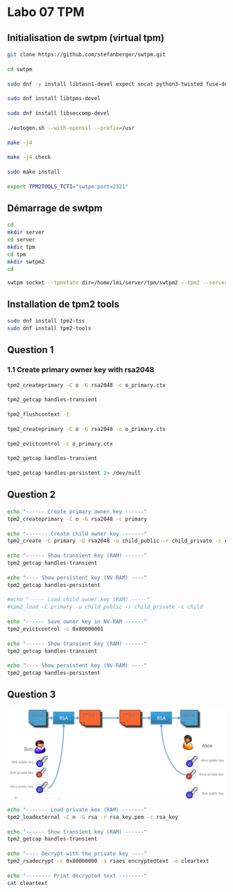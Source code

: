 # Labo 07 TPM

## Initialisation de swtpm (virtual tpm)

```bash
git clone https://github.com/stefanberger/swtpm.git

cd swtpm

sudo dnf -y install libtasn1-devel expect socat python3-twisted fuse-devel glib2-devel gnutls-devel gnutls-utils gnutls json-glib-devel

sudo dnf install libtpms-devel

sudo dnf install libseccomp-devel

./autogen.sh --with-openssl --prefix=/usr

make -j4

make -j4 check

sudo make install

export TPM2TOOLS_TCTI="swtpm:port=2321"
```

## Démarrage de swtpm

```bash
cd
mkdir server
cd server
mkdir tpm 
cd tpm
mkdir swtpm2
cd
```



```bash
swtpm socket --tpmstate dir=/home/lmi/server/tpm/swtpm2 --tpm2 --server type=tcp,port=2321 --ctrl type=tcp,port=2322 --flags not-need-init,startup-clear
```

## Installation de tpm2 tools

```bash
sudo dnf install tpm2-tss
sudo dnf install tpm2-tools
```

## Question 1

### 1.1 Create primary owner key with rsa2048

```bash
tpm2_createprimary -C o -G rsa2048 -c o_primary.ctx

tpm2_getcap handles-transient

tpm2_flushcontext -t

tpm2_createprimary -C o -G rsa2048 -c o_primary.ctx

tpm2_evictcontrol -c o_primary.ctx

tpm2_getcap handles-transient

tpm2_getcap handles-persistent 2> /dev/null
```

## Question 2

```bash
echo "------ Create primary owner key ------"
tpm2_createprimary -C o -G rsa2048 -c primary

echo "------- Create child owner key -------"
tpm2_create -C primary -G rsa2048 -u child_public -r child_private -c child_key

echo "------ Show transient key (RAM) ------"
tpm2_getcap handles-transient

echo "---- Show persistent key (NV-RAM) ----"
tpm2_getcap handles-persistent

#echo "----- Load child owner key (RAM) -----"
#tpm2_load -C primary -u child_public -r child_private -c child

echo "------ Save owner key in NV-RAM ------"
tpm2_evictcontrol -c 0x80000001

echo "------ Show transient key (RAM) ------"
tpm2_getcap handles-transient

echo "---- Show persistent key (NV-RAM) ----"
tpm2_getcap handles-persistent
```

## Question 3

![Schéma d'encryption asymétrique](Question3/Figures/SchemaCrypt.png)

```bash
echo "------- Load private kex (RAM) -------"
tpm2_loadexternal -C n -G rsa -r rsa_key.pem -c rsa_key

echo "------ Show transient key (RAM) ------"
tpm2_getcap handles-transient

echo "---- Decrypt with the private key ----"
tpm2_rsadecrypt -c 0x80000000 -s rsaes encryptedtext -o cleartext

echo "-------- Print decrypted text --------"
cat cleartext
```


